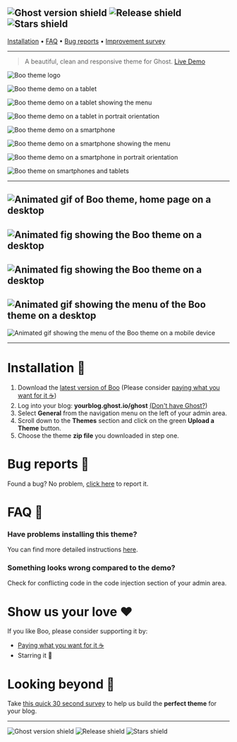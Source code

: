 ![Ghost version shield](https://img.shields.io/badge/Ghost%20version-0.11.3-brightgreen.svg)
![Release shield](https://img.shields.io/github/release/tenoku/boo.svg)
![Stars shield](https://img.shields.io/github/stars/tenoku/boo.svg?style=social&label=Star)
---

[Installation](https://github.com/tenoku/boo#installation-) • [FAQ](https://github.com/tenoku/boo#faq-) • [Bug reports](https://github.com/tenoku/boo#bug-reports-) • [Improvement survey](https://form.jotform.co/70745196071862)

---

> A beautiful, clean and responsive theme for Ghost. [Live Demo](http://boo-demo.tenoku.com/)

![Boo theme logo](http://i.imgur.com/Fr0xlnV.png)

![Boo theme demo on a tablet](http://i.imgur.com/sTAXHdF.png)

![Boo theme demo on a tablet showing the menu](http://i.imgur.com/wRrVgrL.png)

![Boo theme demo on a tablet in portrait orientation](http://i.imgur.com/hMd3wd6.png)

![Boo theme demo on a smartphone](http://i.imgur.com/g6SLM6X.png)

![Boo theme demo on a smartphone showing the menu](http://i.imgur.com/Cj7rvMx.png)

![Boo theme demo on a smartphone in portrait orientation](http://i.imgur.com/U9SOmHZ.png)

![Boo theme on smartphones and tablets](http://i.imgur.com/fHugkw5.png)

---

![Animated gif of Boo theme, home page on a desktop](http://i.imgur.com/0LYO26Q.gif)
---
![Animated fig showing the Boo theme on a desktop](http://i.imgur.com/r5lx0oE.gif)
---
![Animated fig showing the Boo theme on a desktop](http://i.imgur.com/7SqhEsT.gif)
---
![Animated gif showing the menu of the Boo theme on a desktop](http://i.imgur.com/gMroOve.gif)
---
![Animated gif showing the menu of the Boo theme on a mobile device](http://i.imgur.com/ptNIwCP.gif)

---

# Installation 🚀
1. Download the [latest version of Boo](https://github.com/tenoku/boo/releases) (Please consider [paying what you want for it ☕️](https://sellfy.com/p/Acjr))
2. Log into your blog: **yourblog.ghost.io/ghost** [(Don't have Ghost?](https://ghost.org))
3. Select **General** from the navigation menu on the left of your admin area.
4. Scroll down to the **Themes** section and click on the green **Upload a Theme** button.
5. Choose the theme **zip file** you downloaded in step one.


# Bug reports 🐞
Found a bug? No problem, [click here](https://github.com/tenoku/boo/issues/new) to report it.


# FAQ 💬
### Have problems installing this theme?
You can find more detailed instructions [here](https://help.ghost.org/hc/en-us/articles/223241628-Uploading-Themes).


### Something looks wrong compared to the demo?
Check for conflicting code in the code injection section of your admin area.


# Show us your love ❤️
If you like Boo, please consider supporting it by:

- [Paying what you want for it ☕️](https://sellfy.com/p/Acjr)
- Starring it 🌟


# Looking beyond 🔭
Take [this quick 30 second survey](https://form.jotform.co/70745196071862) to help us build the **perfect theme** for your blog.

---

![Ghost version shield](https://img.shields.io/badge/Ghost%20version-0.11.3-brightgreen.svg)
![Release shield](https://img.shields.io/github/release/tenoku/boo.svg)
![Stars shield](https://img.shields.io/github/stars/tenoku/boo.svg?style=social&label=Star)

